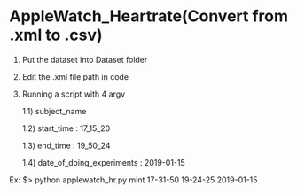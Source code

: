 # AppleWatch_Heartrate(Convert from .xml to .csv)
1. Put the dataset into Dataset folder
2. Edit the .xml file path in code
3. Running a script with 4 argv
	
	1.1) subject_name
	
	1.2) start_time : 17_15_20
	
	1.3) end_time : 19_50_24
	
	1.4) date_of_doing_experiments : 2019-01-15

Ex: $> python applewatch_hr.py mint 17-31-50 19-24-25 2019-01-15

